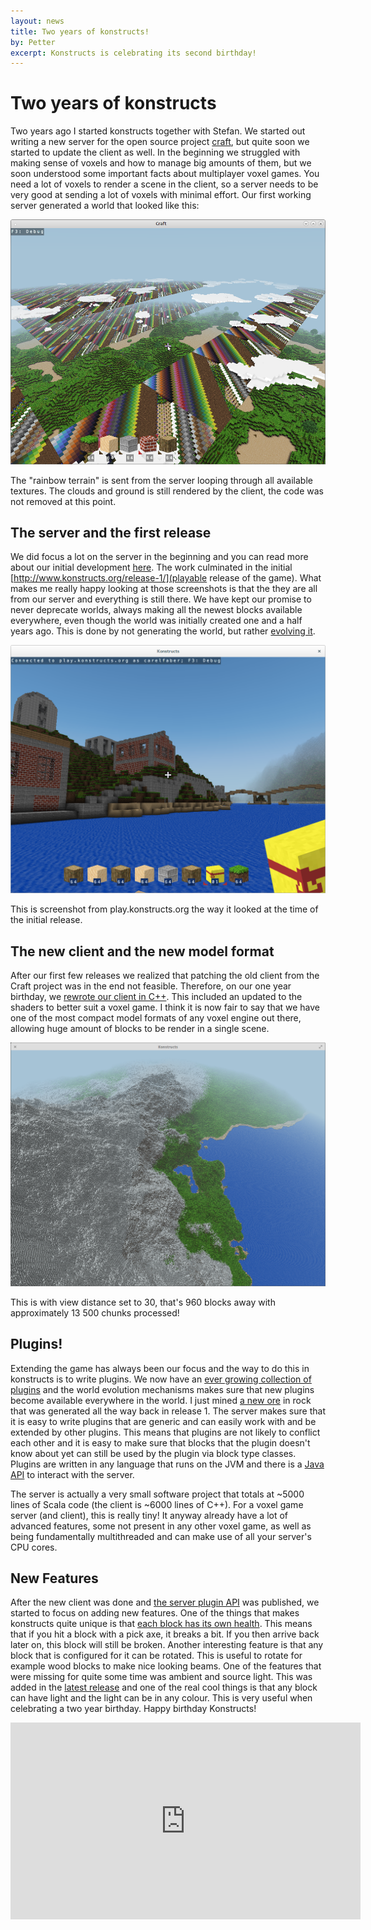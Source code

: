 ```yaml
---
layout: news
title: Two years of konstructs!
by: Petter
excerpt: Konstructs is celebrating its second birthday!
---
```

# Two years of konstructs

Two years ago I started konstructs together with Stefan. We started out writing a new server for the open source project [craft](https://www.michaelfogleman.com/craft/), but quite soon we started to update the client as well. In the beginning we struggled with making sense of voxels and how to manage big amounts of them, but we soon understood some important facts about multiplayer voxel games. You need a lot of voxels to render a scene in the client, so a server needs to be very good at sending a lot of voxels with minimal effort. Our first working server generated a world that looked like this:

![Terrain Gen](/images/news/early-terrain-gen.png)

<p class="image-with-caption">
The "rainbow terrain" is sent from the server looping through all available textures. The clouds and ground is still rendered by the client, the code was not removed at this point.
</p>

## The server and the first release

We did focus a lot on the server in the beginning and you can read more about our initial development [here](http://www.konstructs.org/the-start/). The work culminated in the initial [http://www.konstructs.org/release-1/](playable release of the game). What makes me really happy looking at those screenshots is that the they are all from our server and everything is still there. We have kept our promise to never deprecate worlds, always making all the newest blocks available everywhere, even though the world was initially created one and a half years ago. This is done by not generating the world, but rather [evolving it](http://www.konstructs.org/the-server-and-the-world-is-evolving/).

![Early screenshot from play.konstructs.org](/images/news/inventory-closed.png)

<p class="image-with-caption">
This is screenshot from play.konstructs.org the way it looked at the time of the initial release.
</p>

## The new client and the new model format

After our first few releases we realized that patching the old client from the Craft project was in the end not feasible. Therefore, on our one year birthday, we [rewrote our client in C++](http://www.konstructs.org/one-year/). This included an updated to the shaders to better suit a voxel game. I think it is now fair to say that we have one of the most compact model formats of any voxel engine out there, allowing huge amount of blocks to be render in a single scene.

![Long Distance Rendering](/images/long-distance-render-flying.png)

<p class="image-with-caption">
This is with view distance set to 30, that's 960 blocks away with approximately 13 500 chunks processed!
</p>

## Plugins!

Extending the game has always been our focus and the way to do this in konstructs is to write plugins. We now have an [ever growing collection of plugins](http://www.konstructs.org/plugins/) and the world evolution mechanisms makes sure that new plugins become available everywhere in the world. I just mined [a new ore](https://github.com/konstructs/server-plugin-ore) in rock that was generated all the way back in release 1. The server makes sure that it is easy to write plugins that are generic and can easily work with and be extended by other plugins. This means that plugins are not likely to conflict each other and it is easy to make sure that blocks that the plugin doesn't know about yet can still be used by the plugin via block type classes. Plugins are written in any language that runs on the JVM and there is a [Java API](http://doc.konstructs.org/server-api/index.html) to interact with the server.

The server is actually a very small software project that totals at ~5000 lines of Scala code (the client is ~6000 lines of C++). For a voxel game server (and client), this is really tiny! It anyway already have a lot of advanced features, some not present in any other voxel game, as well as being fundamentally multithreaded and can make use of all your server's CPU cores.

## New Features

After the new client was done and [the server plugin API](http://doc.konstructs.org/server-api/index.html) was published, we started to focus on adding new features. One of the things that makes konstructs quite unique is that [each block has its own health](http://www.konstructs.org/release-7/). This means that if you hit a block with a pick axe, it breaks a bit. If you then arrive back later on, this block will still be broken. Another interesting feature is that any block that is configured for it can be rotated. This is useful to rotate for example wood blocks to make nice looking beams. One of the features that were missing for quite some time was ambient and source light. This was added in the [latest release](http://www.konstructs.org/release-8/) and one of the real cool things is that any block can have light and the light can be in any colour. This is very useful when celebrating a two year birthday. Happy birthday Konstructs!

<iframe width="560" height="315" src="https://www.youtube.com/embed/NXtVOd00HBs" frameborder="0" allowfullscreen></iframe>
